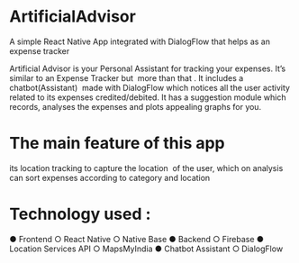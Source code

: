 # ArtificialAdvisor

A simple React Native App integrated with DialogFlow that helps as an expense tracker

Artificial Advisor is your Personal Assistant for tracking your expenses.
It’s similar to an Expense Tracker but ​ more than that​ . It includes a
chatbot(Assistant) ​ made with DialogFlow which notices all the user
activity related to its​ expenses​ credited/debited. It has a suggestion module which records,​ analyses​ the expenses and plots appealing graphs ​for you.

[](https://github.com/iharshit009/React_Native/blob/master/ArtificialAdvisor/components/shot)

# The main feature of this app

its location tracking to capture the
location ​ of the user, which on analysis can sort expenses according to
category and location

# Technology used​ :

● Frontend
○ React Native
○ Native Base
● Backend
○ Firebase
● Location Services API
○ MapsMyIndia
● Chatbot Assistant
○ DialogFlow
